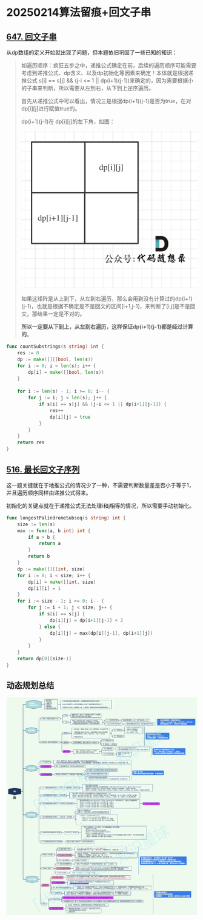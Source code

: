# 20250214算法留痕+回文子串

## [647. 回文子串](https://leetcode.cn/problems/palindromic-substrings/)

从dp数组的定义开始就出现了问题，但本题依旧巩固了一些已知的知识：

> 如遍历顺序：疯狂五步之中，递推公式确定在前，后续的遍历顺序可能需要考虑到递推公式、dp含义、以及dp初始化等因素来确定！本体就是根据递推公式 s[i] == s[j] && (j-i <= 1 || dp(i+1)(j-1))来确定的，因为需要根据小的子串来判断，所以需要从左到右，从下到上逆序遍历。
>
> 首先从递推公式中可以看出，情况三是根据dp(i+1)(j-1)是否为true，在对dp[i][j]进行赋值true的。
>
> dp(i+1)(j-1)在 dp[i][j]的左下角，如图：
>
> ![647.回文子串](./遍历顺序.jpg)
>
> 如果这矩阵是从上到下，从左到右遍历，那么会用到没有计算过的dp(i+1)(j-1)，也就是根据不确定是不是回文的区间[i+1,j-1]，来判断了[i,j]是不是回文，那结果一定是不对的。
>
> **所以一定要从下到上，从左到右遍历，这样保证dp(i+1)(j-1)都是经过计算的**。

```go
func countSubstrings(s string) int {
	res := 0
	dp := make([][]bool, len(s))
	for i := 0; i < len(s); i++ {
		dp[i] = make([]bool, len(s))
	}

	for i := len(s) - 1; i >= 0; i-- {
		for j := i; j < len(s); j++ {
			if s[i] == s[j] && (j-i <= 1 || dp[i+1][j-1]) {
				res++
				dp[i][j] = true
			}
		}
	}
	return res
}
```

## [516. 最长回文子序列](https://leetcode.cn/problems/longest-palindromic-subsequence/)

这一题关键就在于地推公式的情况少了一种，不需要判断数量差是否小于等于1，并且遍历顺序同样由递推公式得来。

初始化的关键点就在于递推公式无法处理i和j相等的情况，所以需要手动初始化。

```go
func longestPalindromeSubseq(s string) int {
	size := len(s)
	max := func(a, b int) int {
		if a > b {
			return a
		}
		return b
	}
	dp := make([][]int, size)
	for i := 0; i < size; i++ {
		dp[i] = make([]int, size)
		dp[i][i] = 1
	}
	for i := size - 1; i >= 0; i-- {
		for j := i + 1; j < size; j++ {
			if s[i] == s[j] {
				dp[i][j] = dp[i+1][j-1] + 2
			} else {
				dp[i][j] = max(dp[i][j-1], dp[i+1][j])
			}
		}
	}
	return dp[0][size-1]
}
```

## 动态规划总结

![动态规划总结](./动态规划总结.png)